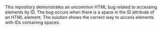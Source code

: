 This repository demonstrates an uncommon HTML bug related to accessing elements by ID. The bug occurs when there is a space in the ID attribute of an HTML element.  The solution shows the correct way to access elements with IDs containing spaces.